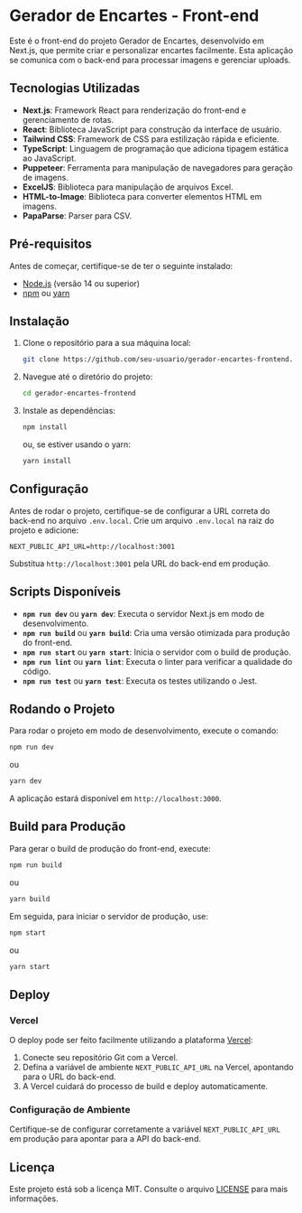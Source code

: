 
# Gerador de Encartes - Front-end

Este é o front-end do projeto Gerador de Encartes, desenvolvido em Next.js, que permite criar e personalizar encartes facilmente. Esta aplicação se comunica com o back-end para processar imagens e gerenciar uploads.

## Tecnologias Utilizadas

- **Next.js**: Framework React para renderização do front-end e gerenciamento de rotas.
- **React**: Biblioteca JavaScript para construção da interface de usuário.
- **Tailwind CSS**: Framework de CSS para estilização rápida e eficiente.
- **TypeScript**: Linguagem de programação que adiciona tipagem estática ao JavaScript.
- **Puppeteer**: Ferramenta para manipulação de navegadores para geração de imagens.
- **ExcelJS**: Biblioteca para manipulação de arquivos Excel.
- **HTML-to-Image**: Biblioteca para converter elementos HTML em imagens.
- **PapaParse**: Parser para CSV.

## Pré-requisitos

Antes de começar, certifique-se de ter o seguinte instalado:

- [Node.js](https://nodejs.org/) (versão 14 ou superior)
- [npm](https://www.npmjs.com/) ou [yarn](https://yarnpkg.com/)

## Instalação

1. Clone o repositório para a sua máquina local:

   ```bash
   git clone https://github.com/seu-usuario/gerador-encartes-frontend.git
   ```

2. Navegue até o diretório do projeto:

   ```bash
   cd gerador-encartes-frontend
   ```

3. Instale as dependências:

   ```bash
   npm install
   ```

   ou, se estiver usando o yarn:

   ```bash
   yarn install
   ```

## Configuração

Antes de rodar o projeto, certifique-se de configurar a URL correta do back-end no arquivo `.env.local`. Crie um arquivo `.env.local` na raiz do projeto e adicione:

```
NEXT_PUBLIC_API_URL=http://localhost:3001
```

Substitua `http://localhost:3001` pela URL do back-end em produção.

## Scripts Disponíveis

- **`npm run dev`** ou **`yarn dev`**: Executa o servidor Next.js em modo de desenvolvimento.
- **`npm run build`** ou **`yarn build`**: Cria uma versão otimizada para produção do front-end.
- **`npm run start`** ou **`yarn start`**: Inicia o servidor com o build de produção.
- **`npm run lint`** ou **`yarn lint`**: Executa o linter para verificar a qualidade do código.
- **`npm run test`** ou **`yarn test`**: Executa os testes utilizando o Jest.

## Rodando o Projeto

Para rodar o projeto em modo de desenvolvimento, execute o comando:

```bash
npm run dev
```

ou

```bash
yarn dev
```

A aplicação estará disponível em `http://localhost:3000`.

## Build para Produção

Para gerar o build de produção do front-end, execute:

```bash
npm run build
```

ou

```bash
yarn build
```

Em seguida, para iniciar o servidor de produção, use:

```bash
npm start
```

ou

```bash
yarn start
```

## Deploy

### Vercel

O deploy pode ser feito facilmente utilizando a plataforma [Vercel](https://vercel.com/):

1. Conecte seu repositório Git com a Vercel.
2. Defina a variável de ambiente `NEXT_PUBLIC_API_URL` na Vercel, apontando para o URL do back-end.
3. A Vercel cuidará do processo de build e deploy automaticamente.

### Configuração de Ambiente

Certifique-se de configurar corretamente a variável `NEXT_PUBLIC_API_URL` em produção para apontar para a API do back-end.

## Licença

Este projeto está sob a licença MIT. Consulte o arquivo [LICENSE](./LICENSE) para mais informações.
